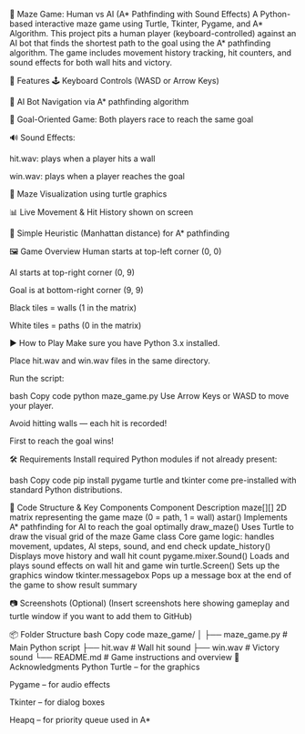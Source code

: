 🧠 Maze Game: Human vs AI (A* Pathfinding with Sound Effects)
A Python-based interactive maze game using Turtle, Tkinter, Pygame, and A* Algorithm. This project pits a human player (keyboard-controlled) against an AI bot that finds the shortest path to the goal using the A* pathfinding algorithm. The game includes movement history tracking, hit counters, and sound effects for both wall hits and victory.

📌 Features
🕹 Keyboard Controls (WASD or Arrow Keys)

🤖 AI Bot Navigation via A* pathfinding algorithm

🎯 Goal-Oriented Game: Both players race to reach the same goal

🔊 Sound Effects:

hit.wav: plays when a player hits a wall

win.wav: plays when a player reaches the goal

🧱 Maze Visualization using turtle graphics

📊 Live Movement & Hit History shown on screen

🧠 Simple Heuristic (Manhattan distance) for A* pathfinding

🖼 Game Overview
Human starts at top-left corner (0, 0)

AI starts at top-right corner (0, 9)

Goal is at bottom-right corner (9, 9)

Black tiles = walls (1 in the matrix)

White tiles = paths (0 in the matrix)

▶️ How to Play
Make sure you have Python 3.x installed.

Place hit.wav and win.wav files in the same directory.

Run the script:

bash
Copy code
python maze_game.py
Use Arrow Keys or WASD to move your player.

Avoid hitting walls — each hit is recorded!

First to reach the goal wins!

🛠 Requirements
Install required Python modules if not already present:

bash
Copy code
pip install pygame
turtle and tkinter come pre-installed with standard Python distributions.

🧩 Code Structure & Key Components
Component	Description
maze[][]	2D matrix representing the game maze (0 = path, 1 = wall)
astar()	Implements A* pathfinding for AI to reach the goal optimally
draw_maze()	Uses Turtle to draw the visual grid of the maze
Game class	Core game logic: handles movement, updates, AI steps, sound, and end check
update_history()	Displays move history and wall hit count
pygame.mixer.Sound()	Loads and plays sound effects on wall hit and game win
turtle.Screen()	Sets up the graphics window
tkinter.messagebox	Pops up a message box at the end of the game to show result summary

📷 Screenshots (Optional)
(Insert screenshots here showing gameplay and turtle window if you want to add them to GitHub)

📦 Folder Structure
bash
Copy code
maze_game/
│
├── maze_game.py         # Main Python script
├── hit.wav              # Wall hit sound
├── win.wav              # Victory sound
└── README.md            # Game instructions and overview
🙌 Acknowledgments
Python Turtle – for the graphics

Pygame – for audio effects

Tkinter – for dialog boxes

Heapq – for priority queue used in A*

